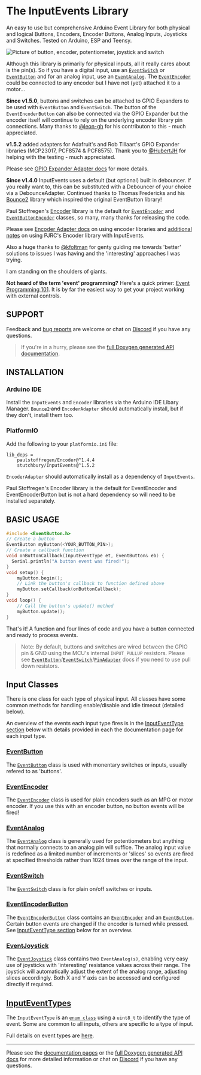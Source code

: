 # The InputEvents Library
An easy to use but comprehensive Arduino Event Library for both physical and logical Buttons, Encoders, Encoder Buttons, Analog Inputs, Joysticks and Switches. Tested on Arduino, ESP and Teensy.

![Picture of button, encoder, potentiometer, joystick and switch](images/all-inputs.png)


Although this library is primarily for physical inputs, all it really cares about is the pin(s). So if you have a digital input, use an [`EventSwitch`](docs/EventSwitch.md) or [`EventButton`](docs/EventButton.md) and for an analog input, use an [`EventAnalog`](docs/EventAnalog.md). The [`EventEncoder`](docs/EventEncoder.md) could be connected to any encoder but I have not (yet) attached it to a motor...

**Since v1.5.0**, buttons and switches can be attached to GPIO Expanders to be used with `EventButton` and `EventSwitch`. The button of the `EventEncoderButton` can also be connected via the GPIO Expander but the encoder itself will continue to rely on the underlying encoder library pin connections. Many thanks to [@leon-gh](https://github.com/leon-gh) for his contributon to this - much appreciated.

**v1.5.2** added adapters for Adafruit's and Rob Tillaart's GPIO Expander libraries (MCP23017, PCF8574 & PCF8575). Thank you to [@HubertJH](https://github.com/hubertjh) for helping with the testing - much appreciated.

Please see [GPIO Expander Adapter docs](docs/README.md#gpio-expander-adapter) for more details.

**Since v1.4.0** InputEvents uses a default (but optional) built in debouncer. If you really want to, this can be substituted with a Debouncer of your choice via a DebounceAdapter. Continued thanks to Thomas Fredericks and his [Bounce2](https://github.com/thomasfredericks/Bounce2) library which inspired the original EventButton library!

Paul Stoffregen's [Encoder](https://github.com/paulstoffregen/Encoder) library is the default for [`EventEncoder`](docs/EventEncoder.md) and [`EventButtonEncoder`](docs/EventEncoderButton.md) classes, so many, many thanks for releasing the code.

Please see [Encoder Adapter docs](docs/README.md#encoder-adapter) on using encoder libraries and [additional notes](docs/README.md#notes-on-using-paul-stoffregens-encoder-library) on using PJRC's Encoder library with InputEvents.


Also a huge thanks to [@kfoltman](https://github.com/kfoltman) for genty guiding me towards 'better' solutions to issues I was having and the 'interesting' approaches I was trying.

I am standing on the shoulders of giants.


**Not heard of the term 'event' programming?** Here's a quick primer: [Event Programming 101](docs/EventProgramming101.md). It is by far the easiest way to get your project working with external controls.

## SUPPORT

Feedback and [bug reports](https://github.com/Stutchbury/InputEvents/issues) are welcome or chat on [Discord](https://discord.gg/GDcEcWPKKm) if you have any questions.

> If you're in a hurry, please see the [full Doxygen generated API documentation](https://stutchbury.github.io/InputEvents/api/index.html).


## INSTALLATION

### Arduino IDE
Install the `InputEvents` and `Encoder` libraries via the Arduino IDE Libary Manager. ~~`Bounce2` and~~ `EncoderAdapter` should automatically install, but if they don't, install them too. 


### PlatformIO
Add the following to your `platformio.ini` file:

```
lib_deps = 
	paulstoffregen/Encoder@^1.4.4
	stutchbury/InputEvents@^1.5.2
```

`EncoderAdapter` should automatically install as a dependency of `InputEvents`.

Paul Stoffregen's Encoder library is the default for EventEncoder and EventEncoderButton but is not a hard dependency so will need to be installed separately.


## BASIC USAGE

```cpp
#include <EventButton.h>
// Create a button 
EventButton myButton(<YOUR_BUTTON_PIN>);
// Create a callback function
void onButtonCallback(InputEventType et, EventButton& eb) {
  Serial.println("A button event was fired!");
}
void setup() {
    myButton.begin();
    // Link the button's callback to function defined above
    myButton.setCallback(onButtonCallback);
}
void loop() {
    // Call the button's update() method
    myButton.update();
}
```

That's it! A function and four lines of code and you have a button connected and ready to process events.

>Note: By default, buttons and switches are wired between the GPIO pin & GND using the MCU's internal `INPUT_PULLUP` resistors. Please see [`EventButton`](docs/EventButton.md)/[`EventSwitch`](docs/EventSwitch.md)/[`PinAdapter`](https://stutchbury.github.io/InputEvents/api/classGpioPinAdapter.html) docs if you need to use pull down resistors.


## Input Classes
There is one class for each type of physical input. All classes have some common methods for handling enable/disable and idle timeout (detailed below).

An overview of the events each input type fires is in the [InputEventType section](#inputeventtype) below with details provided in each the documentation page for each input type.

### [EventButton](docs/EventButton.md)

The [`EventButton`](docs/EventButton.md) class is used with monentary switches or inputs, usually refered to as 'buttons'. 

### [EventEncoder](docs/EventEncoder.md)

The [`EventEncoder`](docs/EventEncoder.md) class is used for plain encoders such as an MPG or motor encoder. If you use this with an encoder button, no button events will be fired!

### [EventAnalog](docs/EventAnalog.md)

The [`EventAnalog`](docs/EventAnalog.md) class is generally used for potentiometers but anything that normally connects to an analog pin will suffice. The analog input value is redefined as a limited number of increments or 'slices' so events are fired at specified thresholds rather than 1024 times over the range of the input.

### [EventSwitch](docs/EventSwitch.md)

The [`EventSwitch`](docs/EventSwitch.md) class is for plain on/off switches or inputs.

### [EventEncoderButton](docs/EventEncoderButton.md)

The [`EventEncoderButton`](docs/EventEncoderButton.md) class contains an [`EventEncoder`](docs/EventEncoder.md) and an [`EventButton`](docs/EventButton.md). Certain button events are changed if the encoder is turned while pressed. See [InputEventType section](#inputeventtype) below for an overview.

### [EventJoystick](docs/EventJoystick.md)

The [`EventJoystick`](docs/EventJoystick.md) class contains two `EventAnalog(s)`, enabling very easy use of joysticks with 'interesting' resistance values across their range. The joystick will automatically adjust the extent of the analog range, adjusting slices accordingly. Both X and Y axis can be accessed and configured directly if required. 


## [InputEventTypes](docs/InputEventTypes.md)

The `InputEventType` is an [`enum class`](https://en.cppreference.com/w/cpp/language/enum) using a `uint8_t` to identify the type of event. Some are common to all inputs, others are specific to a type of input.

Full details on event types are [here](docs/InputEventTypes.md).

----

Please see the [documentation pages](docs) or the [full Doxygen generated API docs](https://stutchbury.github.io/InputEvents/api/index.html) for more detailed information or chat on [Discord](https://discord.gg/GDcEcWPKKm) if you have any questions.